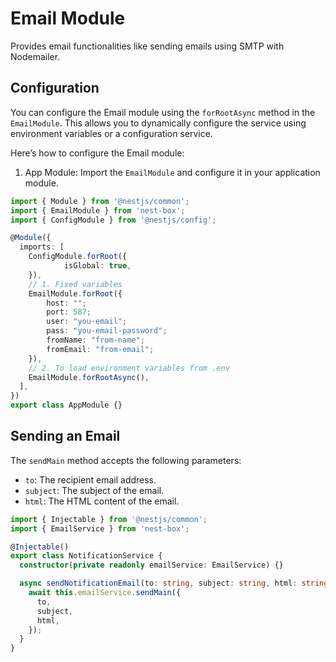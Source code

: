 # Email Module
Provides email functionalities like sending emails using SMTP with Nodemailer.

## Configuration
You can configure the Email module using the `forRootAsync` method in the `EmailModule`. This allows you to dynamically configure the service using environment variables or a configuration service.

Here’s how to configure the Email module:

1. App Module: Import the `EmailModule` and configure it in your application module.

``` typescript
import { Module } from '@nestjs/common';
import { EmailModule } from 'nest-box';
import { ConfigModule } from '@nestjs/config';

@Module({
  imports: [
    ConfigModule.forRoot({
            isGlobal: true,
    }),
    // 1. Fixed variables
    EmailModule.forRoot({
        host: "";
        port: 587;
        user: "you-email";
        pass: "you-email-password";
        fromName: "from-name";
        fromEmail: "from-email";
    }), 
    // 2. To load environment variables from .env
    EmailModule.forRootAsync(), 
  ],
})
export class AppModule {}
```

## Sending an Email
The `sendMain` method accepts the following parameters:

* `to`: The recipient email address.
* `subject`: The subject of the email.
* `html`: The HTML content of the email.

``` typescript
import { Injectable } from '@nestjs/common';
import { EmailService } from 'nest-box';

@Injectable()
export class NotificationService {
  constructor(private readonly emailService: EmailService) {}

  async sendNotificationEmail(to: string, subject: string, html: string) {
    await this.emailService.sendMain({
      to,
      subject,
      html,
    });
  }
}

```
